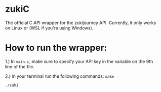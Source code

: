 # zukiC
The official C API wrapper for the zukijourney API. Currently, it only works on Linux or (WSL if you're using Windows).

# How to run the wrapper:
1.) In ``main.c``, make sure to specify your API key in the variable on the 9th line of the file.

2.) In your terminal run the following commands:
``make``

``./zuki``
